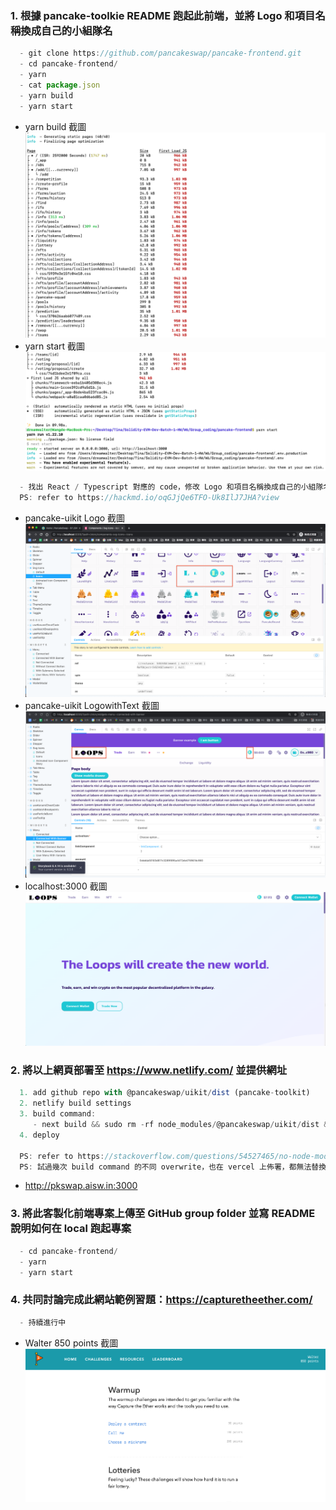 ### 1. 根據 pancake-toolkie README 跑起此前端，並將 Logo 和項目名稱換成自己的小組隊名
```js
  - git clone https://github.com/pancakeswap/pancake-frontend.git
  - cd pancake-frontend/
  - yarn
  - cat package.json
  - yarn build
  - yarn start
```
- yarn build 截圖 ![](./hw1_yarn_build.png)
- yarn start 截圖 ![](./hw1_yarn_start.png)
```js
  - 找出 React / Typescript 對應的 code，修改 Logo 和項目名稱換成自己的小組隊名
  PS: refer to https://hackmd.io/oqGJjQe6TFO-Uk8IlJ7JHA?view
```
- pancake-uikit Logo 截圖 ![](./hw2_logo1.png)
- pancake-uikit LogowithText 截圖 ![](./hw2_logowithtext1.png)
- localhost:3000 截圖 ![](./hw2_localhost.png)

### 2. 將以上網頁部署至 https://www.netlify.com/ 並提供網址
```js
  1. add github repo with @pancakeswap/uikit/dist (pancake-toolkit)
  2. netlify build settings
  3. build command:
     - next build && sudo rm -rf node_modules/@pancakeswap/uikit/dist && sudo cp -fR dist node_modules/@pancakeswap/uikit && sudo rm -rf dist
  4. deploy

  PS: refer to https://stackoverflow.com/questions/54527465/no-node-modules-from-netlify-deploy
  PS: 試過幾次 build command 的不同 overwrite，也在 vercel 上佈署，都無法替換掉 logo，故改裝在 Ubuntu 21.10，利用 pm2 佈署
```
- http://pkswap.aisw.in:3000

### 3. 將此客製化前端專案上傳至 GitHub group folder 並寫 README 說明如何在 local 跑起專案
```js
  - cd pancake-frontend/
  - yarn
  - yarn start
```

### 4. 共同討論完成此網站範例習題：https://capturetheether.com/
```js
  - 持續進行中
```
- Walter 850 points 截圖 ![](./hw4_score.png)
